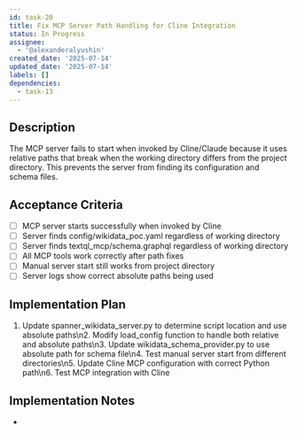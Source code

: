```yaml
---
id: task-20
title: Fix MCP Server Path Handling for Cline Integration
status: In Progress
assignee:
  - '@alexanderalyushin'
created_date: '2025-07-14'
updated_date: '2025-07-14'
labels: []
dependencies:
  - task-13
---
```


## Description

The MCP server fails to start when invoked by Cline/Claude because it uses relative paths that break when the working directory differs from the project directory. This prevents the server from finding its configuration and schema files.

## Acceptance Criteria

- [ ] MCP server starts successfully when invoked by Cline
- [ ] Server finds config/wikidata_poc.yaml regardless of working directory
- [ ] Server finds textql_mcp/schema.graphql regardless of working directory
- [ ] All MCP tools work correctly after path fixes
- [ ] Manual server start still works from project directory
- [ ] Server logs show correct absolute paths being used

## Implementation Plan

1. Update spanner_wikidata_server.py to determine script location and use absolute paths\n2. Modify load_config function to handle both relative and absolute paths\n3. Update wikidata_schema_provider.py to use absolute path for schema file\n4. Test manual server start from different directories\n5. Update Cline MCP configuration with correct Python path\n6. Test MCP integration with Cline

## Implementation Notes

-
